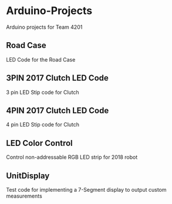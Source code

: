 # Arduino-Projects
Arduino projects for Team 4201


## Road Case

LED Code for the Road Case


## 3PIN 2017 Clutch LED Code

3 pin LED Stip code for Clutch


## 4PIN 2017 Clutch LED Code

4 pin LED Stip code for Clutch

## LED Color Control
Control non-addressable RGB LED strip for 2018 robot

## UnitDisplay
Test code for implementing a 7-Segment display to output custom measurements